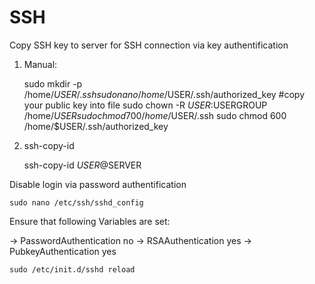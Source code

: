 # SSH

Copy SSH key to server for SSH connection via key authentification

1. Manual:

	sudo mkdir -p /home/$USER/.ssh
	sudo nano /home/$USER/.ssh/authorized_key #copy your public key into file
	sudo chown -R $USER:$USERGROUP /home/$USER
	sudo chmod 700 /home/$USER/.ssh
	sudo chmod 600 /home/$USER/.ssh/authorized_key

2. ssh-copy-id

	ssh-copy-id $USER@$SERVER

Disable login via password authentification

	sudo nano /etc/ssh/sshd_config

Ensure that following Variables are set:

-> PasswordAuthentication no
-> RSAAuthentication yes
-> PubkeyAuthentication yes

	sudo /etc/init.d/sshd reload
